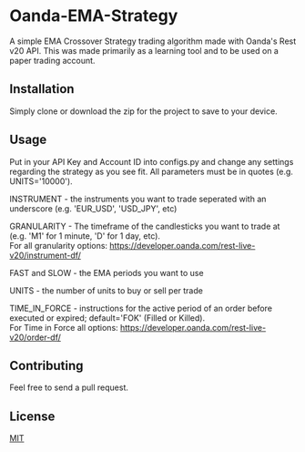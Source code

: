 # Oanda-EMA-Strategy
A simple EMA Crossover Strategy trading algorithm made with Oanda's Rest v20 API. This was made primarily as a learning tool and to be used on a paper trading account.

## Installation
Simply clone or download the zip for the project to save to your device.

## Usage
Put in your API Key and Account ID into configs.py and change any settings regarding the strategy as you see fit. All parameters must be in quotes (e.g. UNITS='10000').

INSTRUMENT - the instruments you want to trade seperated with an underscore (e.g. 'EUR_USD', 'USD_JPY', etc)

GRANULARITY - The timeframe of the candlesticks you want to trade at (e.g. 'M1' for 1 minute, 'D' for 1 day, etc).<br/>
              For all granularity options: https://developer.oanda.com/rest-live-v20/instrument-df/
              
FAST and SLOW - the EMA periods you want to use

UNITS - the number of units to buy or sell per trade

TIME_IN_FORCE - instructions for the active period of an order before executed or expired; default='FOK' (Filled or Killed).<br/>
                For Time in Force all options: https://developer.oanda.com/rest-live-v20/order-df/

## Contributing
Feel free to send a pull request.

## License
[MIT](https://choosealicense.com/licenses/mit/)
